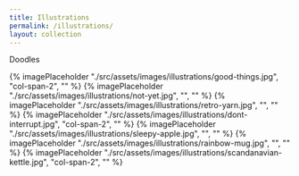 ```yaml
---
title: Illustrations
permalink: /illustrations/
layout: collection
---
```


Doodles

<div class="media-grid" data-ideal-columns="2">
{% imagePlaceholder "./src/assets/images/illustrations/good-things.jpg", "col-span-2", "" %}
{% imagePlaceholder "./src/assets/images/illustrations/not-yet.jpg", "", "" %}
{% imagePlaceholder "./src/assets/images/illustrations/retro-yarn.jpg", "", "" %}
{% imagePlaceholder "./src/assets/images/illustrations/dont-interrupt.jpg", "col-span-2", "" %}
{% imagePlaceholder "./src/assets/images/illustrations/sleepy-apple.jpg", "", "" %}
{% imagePlaceholder "./src/assets/images/illustrations/rainbow-mug.jpg", "", "" %}
{% imagePlaceholder "./src/assets/images/illustrations/scandanavian-kettle.jpg", "col-span-2", "" %}
</div>
